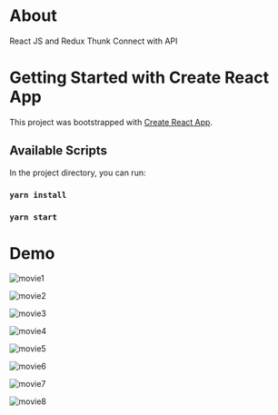 # About
React JS and Redux Thunk Connect with API
# Getting Started with Create React App
This project was bootstrapped with [Create React App](https://github.com/facebook/create-react-app).
## Available Scripts
In the project directory, you can run:
### `yarn install`
### `yarn start`
# Demo
![movie1](https://user-images.githubusercontent.com/65646959/180693368-013f2caf-8dac-4fa8-b3da-bbdbc957e62c.png)

![movie2](https://user-images.githubusercontent.com/65646959/180693371-96376242-8c5a-4576-a14d-c95e8472fd66.png)

![movie3](https://user-images.githubusercontent.com/65646959/180693379-51444edd-ecd5-4a27-93b8-d4672a6c39e8.png)

![movie4](https://user-images.githubusercontent.com/65646959/180693383-c8d4c8b3-a498-47e3-99a3-3c203f90b9fd.png)

![movie5](https://user-images.githubusercontent.com/65646959/180693385-16d4258a-a5ce-437b-a06e-2ba5d075ff57.png)

![movie6](https://user-images.githubusercontent.com/65646959/180693391-49898f01-3ae6-4679-9cd9-7fa9cbe192dc.png)

![movie7](https://user-images.githubusercontent.com/65646959/180693396-12fc3293-d2b9-4e40-b433-3394caab160f.png)

![movie8](https://user-images.githubusercontent.com/65646959/180693399-bfa30952-3fb2-4f1a-af75-19c61511389e.png)
